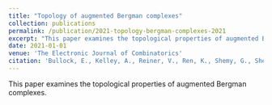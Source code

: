```yaml
---
title: "Topology of augmented Bergman complexes"
collection: publications
permalink: /publication/2021-topology-bergman-complexes-2021
excerpt: "This paper examines the topological properties of augmented Bergman complexes."
date: 2021-01-01
venue: 'The Electronic Journal of Combinatorics'
citation: 'Bullock, E., Kelley, A., Reiner, V., Ren, K., Shemy, G., Shen, D., Sun, B., Tao, A., & Zhang, Z. J. (2021). &quot;Topology of augmented Bergman complexes.&quot; <i>The Electronic Journal of Combinatorics</i>.'
---
```


This paper examines the topological properties of augmented Bergman complexes.
